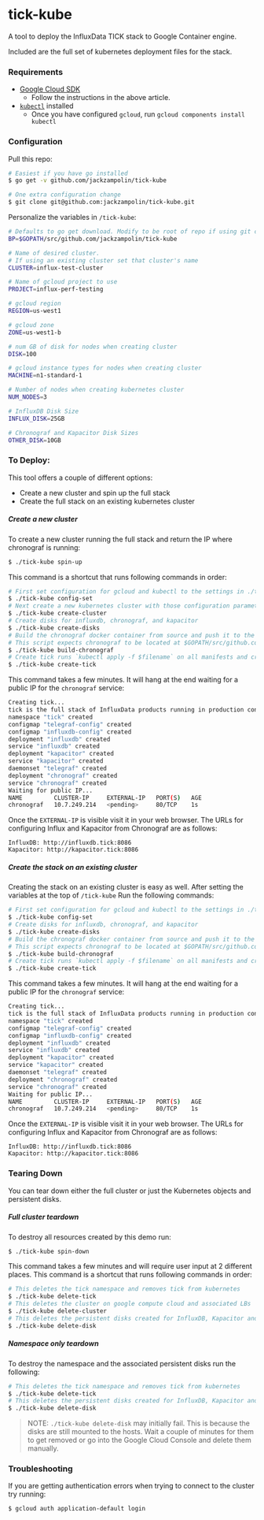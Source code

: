 # tick-kube

A tool to deploy the InfluxData TICK stack to Google Container engine.

Included are the full set of kubernetes deployment files for the stack.

### Requirements

- [Google Cloud SDK](https://cloud.google.com/sdk/docs/quickstart-mac-os-x)
  * Follow the instructions in the above article.
- [`kubectl`](https://cloud.google.com/sdk/docs/managing-components) installed
  * Once you have configured `gcloud`, run `gcloud components install kubectl`

### Configuration

Pull this repo:

```bash
# Easiest if you have go installed
$ go get -v github.com/jackzampolin/tick-kube

# One extra configuration change
$ git clone git@github.com:jackzampolin/tick-kube.git
```

Personalize the variables in `/tick-kube`:

```bash
# Defaults to go get download. Modify to be root of repo if using git clone
BP=$GOPATH/src/github.com/jackzampolin/tick-kube

# Name of desired cluster.
# If using an existing cluster set that cluster's name
CLUSTER=influx-test-cluster

# Name of gcloud project to use
PROJECT=influx-perf-testing

# gcloud region
REGION=us-west1

# gcloud zone
ZONE=us-west1-b

# num GB of disk for nodes when creating cluster
DISK=100

# gcloud instance types for nodes when creating cluster
MACHINE=n1-standard-1

# Number of nodes when creating kubernetes cluster
NUM_NODES=3

# InfluxDB Disk Size
INFLUX_DISK=25GB

# Chronograf and Kapacitor Disk Sizes
OTHER_DISK=10GB
```

### To Deploy:

This tool offers a couple of different options:

- Create a new cluster and spin up the full stack
- Create the full stack on an existing kubernetes cluster

##### Create a new cluster

To create a new cluster running the full stack and return the IP where chronograf is running:

```bash
$ ./tick-kube spin-up
```

This command is a shortcut that runs following commands in order:

```bash
# First set configuration for gcloud and kubectl to the settings in ./tick-kube
$ ./tick-kube config-set
# Next create a new kubernetes cluster with those configuration parameters
$ ./tick-kube create-cluster
# Create disks for influxdb, chronograf, and kapacitor
$ ./tick-kube create-disks
# Build the chronograf docker container from source and push it to the Google Container Registry for your project
# This script expects chronograf to be located at $GOPATH/src/github.com/influxdata/chronograf
$ ./tick-kube build-chronograf
# Create tick runs `kubectl apply -f $filename` on all manifests and creates associated configmaps
$ ./tick-kube create-tick
```

This command takes a few minutes. It will hang at the end waiting for a public IP for the `chronograf` service:

```bash
Creating tick...
tick is the full stack of InfluxData products running in production configuration
namespace "tick" created
configmap "telegraf-config" created
configmap "influxdb-config" created
deployment "influxdb" created
service "influxdb" created
deployment "kapacitor" created
service "kapacitor" created
daemonset "telegraf" created
deployment "chronograf" created
service "chronograf" created
Waiting for public IP...
NAME         CLUSTER-IP     EXTERNAL-IP   PORT(S)   AGE
chronograf   10.7.249.214   <pending>     80/TCP    1s
```

Once the `EXTERNAL-IP` is visible visit it in your web browser. The URLs for configuring Influx and Kapacitor from Chronograf are as follows:

```
InfluxDB: http://influxdb.tick:8086
Kapacitor: http://kapacitor.tick:8086
```

##### Create the stack on an existing cluster

Creating the stack on an existing cluster is easy as well. After setting the variables at the top of `/tick-kube` Run the following commands:

```bash
# First set configuration for gcloud and kubectl to the settings in ./tick-kube
$ ./tick-kube config-set
# Create disks for influxdb, chronograf, and kapacitor
$ ./tick-kube create-disks
# Build the chronograf docker container from source and push it to the Google Container Registry for your project
# This script expects chronograf to be located at $GOPATH/src/github.com/influxdata/chronograf
$ ./tick-kube build-chronograf
# Create tick runs `kubectl apply -f $filename` on all manifests and creates associated configmaps
$ ./tick-kube create-tick
```

This command takes a few minutes. It will hang at the end waiting for a public IP for the `chronograf` service:

```bash
Creating tick...
tick is the full stack of InfluxData products running in production configuration
namespace "tick" created
configmap "telegraf-config" created
configmap "influxdb-config" created
deployment "influxdb" created
service "influxdb" created
deployment "kapacitor" created
service "kapacitor" created
daemonset "telegraf" created
deployment "chronograf" created
service "chronograf" created
Waiting for public IP...
NAME         CLUSTER-IP     EXTERNAL-IP   PORT(S)   AGE
chronograf   10.7.249.214   <pending>     80/TCP    1s
```

Once the `EXTERNAL-IP` is visible visit it in your web browser. The URLs for configuring Influx and Kapacitor from Chronograf are as follows:

```
InfluxDB: http://influxdb.tick:8086
Kapacitor: http://kapacitor.tick:8086
```

### Tearing Down

You can tear down either the full cluster or just the Kubernetes objects and persistent disks.

##### Full cluster teardown

To destroy all resources created by this demo run:

```bash
$ ./tick-kube spin-down
```

This command takes a few minutes and will require user input at 2 different places. This command is a shortcut that runs following commands in order:

```bash
# This deletes the tick namespace and removes tick from kubernetes
$ ./tick-kube delete-tick
# This deletes the cluster on google compute cloud and associated LBs
$ ./tick-kube delete-cluster
# This deletes the persistent disks created for InfluxDB, Kapacitor and Chronograf
$ ./tick-kube delete-disk
```

##### Namespace only teardown

To destroy the namespace and the associated persistent disks run the following:

```bash
# This deletes the tick namespace and removes tick from kubernetes
$ ./tick-kube delete-tick
# This deletes the persistent disks created for InfluxDB, Kapacitor and Chronograf
$ ./tick-kube delete-disk
```

> NOTE: `./tick-kube delete-disk` may initially fail. This is because the disks are still mounted to the hosts. Wait a couple of minutes for them to get removed or go into the Google Cloud Console and delete them manually.

### Troubleshooting

If you are getting authentication errors when trying to connect to the cluster try running:

```bash
$ gcloud auth application-default login
```